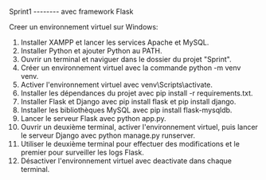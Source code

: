 Sprint1 -------- avec framework Flask

Creer un environnement virtuel sur Windows:
1. Installer XAMPP et lancer les services Apache et MySQL.
2. Installer Python et ajouter Python au PATH.
3. Ouvrir un terminal et naviguer dans le dossier du projet "Sprint".
4. Créer un environnement virtuel avec la commande python -m venv venv.
5. Activer l'environnement virtuel avec venv\Scripts\activate.
6. Installer les dépendances du projet avec pip install -r requirements.txt.
7. Installer Flask et Django avec pip install flask et pip install django.
8. Installer les bibliothèques MySQL avec pip install flask-mysqldb.
9. Lancer le serveur Flask avec python app.py.
10. Ouvrir un deuxième terminal, activer l'environnement virtuel, puis lancer le serveur Django avec python manage.py runserver.
11. Utiliser le deuxième terminal pour effectuer des modifications et le premier pour surveiller les logs Flask.
12. Désactiver l'environnement virtuel avec deactivate dans chaque terminal.
